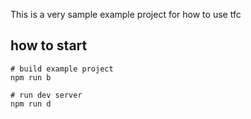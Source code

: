 This is a very sample example project for how to use tfc

## how to start

```shell
# build example project
npm run b

# run dev server
npm run d
```
